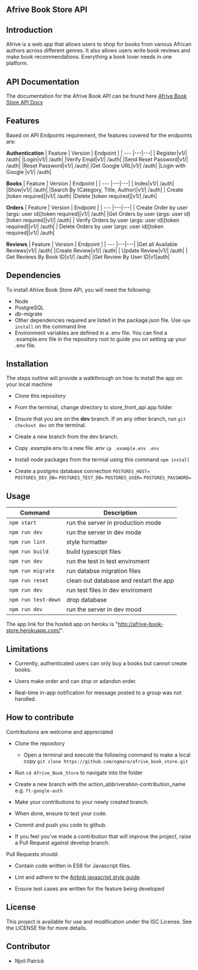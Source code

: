 
## Afrive Book Store API

  

## Introduction

  

Afrive is a web app that allows users to shop for books from various African authors across different genres. It also allows users write book reviews and make book recommendations. Everything a book lover needs in one platform.

  

## API Documentation

  

The documentation for the Afrive Book API can be found here [Afrive Book Store API Docs](https://documenter.getpostman.com/view/11537019/UzBmM7a1)

  

## Features

  
  

Based on API Endpoints requirement, the features covered for the endpoints are:

  
  **Authentication** 
| Feature |  Version | Endpoint |
| --- |---|---|
| Register|v1/| /auth|
|Login|v1/| /auth|
|Verify Email|v1/| /auth|
|Send Reset Password|v1/| /auth|
|Reset Password|v1/| /auth|
|Get Google URL|v1/| /auth|
|Login with Google |v1/| /auth| 


  **Books** 
| Feature |  Version | Endpoint |
| --- |---|---|
| Index|v1/| /auth|
|Show|v1/| /auth|
|Search By (Category, Title, Author)|v1/| /auth|
| Create [token required]|v1/| /auth|
|Delete [token required]|v1/| /auth|

  **Orders** 
| Feature |  Version | Endpoint |
| --- |---|---|
| Create Order by user (args: user id)[token required]|v1/| /auth|
|Get Orders by user (args: user id)[token required]|v1/| /auth|
| Verify Orders by user (args: user id)[token required]|v1/| /auth|
| Delete Orders by user (args: user id)[token required]|v1/| /auth|

  **Reviews** 
| Feature |  Version | Endpoint |
| --- |---|---|
|Get all Available Reviews|v1/| /auth|
|Create Review|v1/| /auth|
| Update Review|v1/| /auth|
| Get Reviews By Book ID|v1/| /auth|
|Get Review By User ID|v1|auth|

## Dependencies
To install Afrive Book Store API, you will need the following:
- Node
- PostgreSQL
- db-migrate
- Other dependencies required are listed in the package.json file. Use `npm install` on the command line
- Environment variables are defined in a .env file. You can find a .example.env file in the repository root to guide you on setting up your .env file.
## Installation 

The steps outline will provide a walkthrough on how to install the app on your local machine
- Clone this repository
- From the terminal, change directory to store_front_api app folder
- Ensure that you are on the **dev** branch. If on any other branch, run `git checkout dev` on the terminal.
- Create a new branch from the dev branch.
-  Copy .example.env to a new file .env 
`cp .example.env .env`
- Install node packages from the termial using this command
     ```npm install```

- Create a postgres database connection
```POSTGRES_HOST=```
```POSTGRES_DEV_DB=```
```POSTGRES_TEST_DB=```
```POSTGRES_USER=```
```POSTGRES_PASSWORD=```

## Usage

   | Command | Description|
   |---|---|
   |`npm start`|run the server in production mode|
   |`npm run dev`|run the server in dev mode|
   |`npm run lint`|style formatter|
   |`npm run build`|build typescipt files|   
   |`npm run dev`|run the test in test enviroment|
   |`npm run migrate`|run databse migration files|
   |`npm run reset`|clean out database and restart the app|
   |`npm run dev`|run test files in dev enviroment|
   |`npm run test-down`|drop database|
   |`npm run dev`|run the server in dev mood|
   

The app link for the hosted app on heroku is "http://afrive-book-store.herokuapp.com/".

  

## Limitations

  

- Currently, authenticated users can only buy a books but cannot create books.

- Users make order and can stop or adandon order.

- Real-time in-app notification for message posted to a group was not handled.

  
  

## How to contribute

  Contributions are welcome and appreciated
- Clone the repository
	- Open a terminal and execute the following command to make a local copy 
		 `git clone https://github.com/ogmaro/afrive_book_store.git`

- Run `cd Afrive_Book_Store` to navigate into the folder

- Create a new branch with the action_abbriveration-contribution_name
	e.g. `ft-google-auth`
	
- Make your contributions to your newly created branch.

- When done, ensure to test your code.

- Commit and push you code to github.

- If you feel you've made a contribution that will improve the project, raise a Pull Request against develop branch.  

Pull Requests should:

  

- Contain code written in ES6 for Javascript files.

- Lint and adhere to the [Airbnb javascript style guide](https://github.com/airbnb/javascript).

- Ensure test cases are written for the feature being developed

  

## License

  

This project is available for use and modification under the ISC License. See the LICENSE file for more details.

  

## Contributor

  

- Njoli Patrick